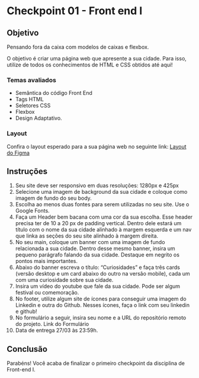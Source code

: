 # Checkpoint 01 - Front end I

## Objetivo

Pensando fora da caixa com modelos de caixas e flexbox.

O objetivo é criar uma página web que apresente a sua cidade. Para isso, utilize de todos os conhecimentos de HTML e CSS obtidos até aqui!

### Temas avaliados

-   Semântica do código Front End
-   Tags HTML
-   Seletores CSS
-   Flexbox
-   Design Adaptativo.

### Layout

Confira o layout esperado para a sua página web no seguinte link: [Layout do Figma](https://www.figma.com/file/sYAbpnjvD6juYawfRyZDbh/Untitled?node-id=0%3A1)

## Instruções

1. Seu site deve ser responsivo em duas resoluções: 1280px e 425px
2. Selecione uma imagem de background da sua cidade e coloque como imagem de fundo do seu body.
3. Escolha ao menos duas fontes para serem utilizadas no seu site. Use o Google Fonts.
4. Faça um Header bem bacana com uma cor da sua escolha. Esse header precisa ter de 10 a 20 px de padding vertical. Dentro dele estará um título com o nome da sua cidade alinhado à margem esquerda e um nav que linka as seções do seu site alinhado à margem direita.
5. No seu main, coloque um banner com uma imagem de fundo relacionada a sua cidade. Dentro desse mesmo banner, insira um pequeno parágrafo falando da sua cidade. Destaque em negrito os pontos mais importantes.
6. Abaixo do banner escreva o título: “Curiosidades” e faça três cards (versão desktop e um card abaixo do outro na versão mobile), cada um com uma curiosidade sobre sua cidade.
7. Insira um vídeo do youtube que fale da sua cidade. Pode ser algum festival ou comemoração.
8. No footer, utilize algum site de ícones para conseguir uma imagem do Linkedin e outra do Github. Nesses ícones, faça o link com seu linkedin e github!
9. No formulário a seguir, insira seu nome e a URL do repositório remoto do projeto. Link do Formulário
10. Data de entrega 27/03 às 23:59h.

## Conclusão

Parabéns! Você acaba de finalizar o primeiro checkpoint da disciplina de Front-end I.

